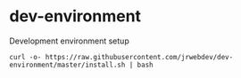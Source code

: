 # dev-environment

Development environment setup

```
curl -o- https://raw.githubusercontent.com/jrwebdev/dev-environment/master/install.sh | bash
```
